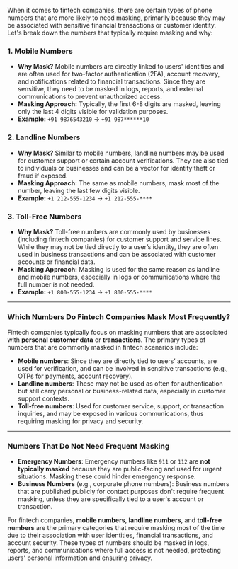 When it comes to fintech companies, there are certain types of phone numbers that are more likely to need masking, primarily because they may be associated with sensitive financial transactions or customer identity. Let's break down the numbers that typically require masking and why:

### 1. **Mobile Numbers**
   - **Why Mask?** Mobile numbers are directly linked to users' identities and are often used for two-factor authentication (2FA), account recovery, and notifications related to financial transactions. Since they are sensitive, they need to be masked in logs, reports, and external communications to prevent unauthorized access.
   - **Masking Approach:** Typically, the first 6-8 digits are masked, leaving only the last 4 digits visible for validation purposes.
   - **Example:** `+91 9876543210` → `+91 987******10`

### 2. **Landline Numbers**
   - **Why Mask?** Similar to mobile numbers, landline numbers may be used for customer support or certain account verifications. They are also tied to individuals or businesses and can be a vector for identity theft or fraud if exposed.
   - **Masking Approach:** The same as mobile numbers, mask most of the number, leaving the last few digits visible.
   - **Example:** `+1 212-555-1234` → `+1 212-555-****`

### 3. **Toll-Free Numbers**
   - **Why Mask?** Toll-free numbers are commonly used by businesses (including fintech companies) for customer support and service lines. While they may not be tied directly to a user’s identity, they are often used in business transactions and can be associated with customer accounts or financial data.
   - **Masking Approach:** Masking is used for the same reason as landline and mobile numbers, especially in logs or communications where the full number is not needed.
   - **Example:** `+1 800-555-1234` → `+1 800-555-****`

---

### **Which Numbers Do Fintech Companies Mask Most Frequently?**
Fintech companies typically focus on masking numbers that are associated with **personal customer data** or **transactions**. The primary types of numbers that are commonly masked in fintech scenarios include:

- **Mobile numbers**: Since they are directly tied to users’ accounts, are used for verification, and can be involved in sensitive transactions (e.g., OTPs for payments, account recovery).
- **Landline numbers**: These may not be used as often for authentication but still carry personal or business-related data, especially in customer support contexts.
- **Toll-free numbers**: Used for customer service, support, or transaction inquiries, and may be exposed in various communications, thus requiring masking for privacy and security.

---

### **Numbers That Do Not Need Frequent Masking**
- **Emergency Numbers**: Emergency numbers like `911` or `112` are **not typically masked** because they are public-facing and used for urgent situations. Masking these could hinder emergency response.
- **Business Numbers** (e.g., corporate phone numbers): Business numbers that are published publicly for contact purposes don't require frequent masking, unless they are specifically tied to a user's account or transaction.
  
For fintech companies, **mobile numbers**, **landline numbers**, and **toll-free numbers** are the primary categories that require masking most of the time due to their association with user identities, financial transactions, and account security. These types of numbers should be masked in logs, reports, and communications where full access is not needed, protecting users' personal information and ensuring privacy. 

